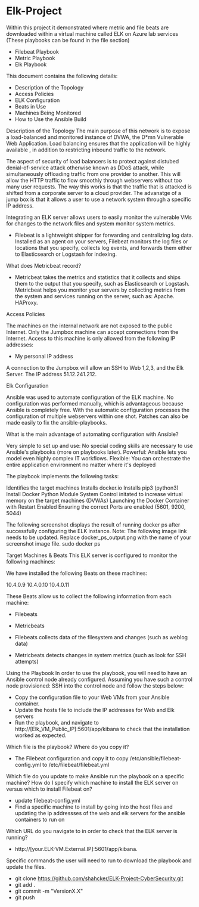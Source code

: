 # Elk-Project
Within this project it demonstrated where metric and file beats are downloaded within a virtual machine called ELK on Azure lab services
 (These playbooks can be found in the file section) 
 - Filebeat Playbook
 - Metric Playbook 
 - Elk Playbook 
 


This document contains the following details:

- Description of the Topology
- Access Policies
- ELK Configuration
- Beats in Use
- Machines Being Monitored
- How to Use the Ansible Build


Description of the Topology
The main purpose of this network is to expose a load-balanced and monitored instance of DVWA, the D*mn Vulnerable Web Application.
Load balancing ensures that the application will be highly available , in addition to restricting inbound traffic to the network.

The aspect of security of load balancers is to protect against distubed denial-of-service attack otherwise known as DDoS attack, while simultaneously offloading traffic from one provider to another. This will allow the HTTP traffic to flow smoothly through webservers without too many user requests. The way this works is that the traffic that is attacked is shifted from a corporate server to a cloud provider. The advanatge of a jump box is that it allows a user to use a network system through a specific IP address. 



Integrating an ELK server allows users to easily monitor the vulnerable VMs for changes to the network files and system monitor system metrics.

- Filebeat is a lightweight shipper for forwarding and centralizing log data. Installed as an agent on your servers, Filebeat monitors the log files or locations that you specify, collects log events, and forwards them either to Elasticsearch or Logstash for indexing.


What does Metricbeat record?

- Metricbeat takes the metrics and statistics that it collects and ships them to the output that you specify, such as Elasticsearch or Logstash. Metricbeat helps you monitor your servers by collecting metrics from the system and services running on the server, such as: Apache. HAProxy.




Access Policies



The machines on the internal network are not exposed to the public Internet.
Only the Jumpbox machine can accept connections from the Internet. Access to this machine is only allowed from the following IP addresses:
- My personal IP address 

A connection to the Jumpbox will allow an SSH to Web 1,2,3, and the Elk Server. The IP address 51.12.241.212.

Elk Configuration



Ansible was used to automate configuration of the ELK machine. No configuration was performed manually, which is advantageous because Ansible is completely free. With the automatic configuration processes the configuration of multiple webservers within one shot. Patches can also be made easily to fix the ansible-playbooks. 


What is the main advantage of automating configuration with Ansible?


Very simple to set up and use: No special coding skills are necessary to use Ansible's playbooks (more on playbooks later). Powerful: Ansible lets you model even highly complex IT workflows. Flexible: You can orchestrate the entire application environment no matter where it's deployed

The playbook implements the following tasks:

Identifies the target machines
Installs docker.io
Installs pip3 (python3) 
Install Docker Python Module
System Control initated to increase virtual memory on the target machines (DVWAs)
Launching the Docker Container with Restart Enabled
Ensuring the correct Ports are enabled (5601, 9200, 5044)

The following screenshot displays the result of running docker ps after successfully configuring the ELK instance.
Note: The following image link needs to be updated. Replace docker_ps_output.png with the name of your screenshot image file.
 sudo docker ps 


Target Machines & Beats
This ELK server is configured to monitor the following machines:

We have installed the following Beats on these machines:

10.4.0.9
10.4.0.10
10.4.0.11


These Beats allow us to collect the following information from each machine:
- Filebeats 
- Metricbeats 

- Filebeats collects data of the filesystem and changes (such as weblog data) 
- Metricbeats detects changes in system metrics (such as look for SSH attempts) 


Using the Playbook
In order to use the playbook, you will need to have an Ansible control node already configured. Assuming you have such a control node provisioned:
SSH into the control node and follow the steps below:

- Copy the configuration file to your Web VMs from your Ansible container.
- Update the hosts file to include the IP addresses for Web and Elk servers
- Run the playbook, and navigate to http://[Elk_VM_Public_IP]:5601/app/kibana to check that the installation worked as expected.



Which file is the playbook? Where do you copy it?


- The Filebeat configuration and copy it to copy /etc/ansible/filebeat-config.yml to /etc/filebeat/filebeat.yml

Which file do you update to make Ansible run the playbook on a specific machine? How do I specify which machine to install the ELK server on versus which to install Filebeat on?


- update filebeat-config.yml
- Find a specific machine to install by going into the host files and updating the ip addressses of the web and elk servers for the ansible containers to run on 

Which URL do you navigate to in order to check that the ELK server is running?
- http://[your.ELK-VM.External.IP]:5601/app/kibana.

Specific commands the user will need to run to download the playbook and update the files.

- git clone https://github.com/shahcker/ELK-Project-CyberSecurity.git
- git add .
- git commit -m "VersionX.X"
- git push









